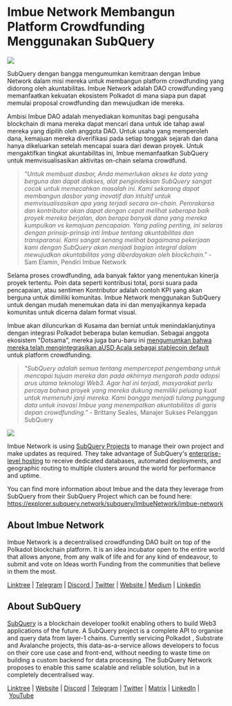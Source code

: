 # Imbue Network Membangun Platform Crowdfunding Menggunakan SubQuery

![](https://miro.medium.com/max/1400/1*GWP8tRtzef5qsLw4fw-X3g.png)

SubQuery dengan bangga mengumumkan kemitraan dengan Imbue Network dalam misi mereka untuk membangun platform crowdfunding yang didorong oleh akuntabilitas. Imbue Network adalah DAO crowdfunding yang memanfaatkan kekuatan ekosistem Polkadot di mana siapa pun dapat memulai proposal crowdfunding dan mewujudkan ide mereka.

Ambisi Imbue DAO adalah menyediakan komunitas bagi pengusaha blockchain di mana mereka dapat mencari dana untuk ide tahap awal mereka yang dipilih oleh anggota DAO. Untuk usaha yang memperoleh dana, kemajuan mereka diverifikasi pada setiap tonggak sejarah dan dana hanya dikeluarkan setelah mencapai suara dari dewan proyek. Untuk mengaktifkan tingkat akuntabilitas ini, Imbue memanfaatkan SubQuery untuk memvisualisasikan aktivitas on-chain selama crowdfund.

> *"Untuk membuat dasbor, Anda memerlukan akses ke data yang berguna dan dapat diakses, alat pengindeksan SubQuery sangat cocok untuk memecahkan masalah ini. Kami sekarang dapat membangun dasbor yang inovatif dan intuitif untuk memvisualisasikan apa yang terjadi secara on-chain. Pemrakarsa dan kontributor akan dapat dengan cepat melihat seberapa baik proyek mereka berjalan, dan berapa banyak dana yang mereka kumpulkan vs kemajuan pencapaian. Yang paling penting, ini selaras dengan prinsip-prinsip inti Imbue tentang akuntabilitas dan transparansi. Kami sangat senang melihat bagaimana pekerjaan kami dengan SubQuery akan menjadi bagian integral dalam mewujudkan akuntabilitas yang diberdayakan oleh blockchain."* - Sam Elamin, Pendiri Imbue Network

Selama proses crowdfunding, ada banyak faktor yang menentukan kinerja proyek tertentu. Poin data seperti kontribusi total, porsi suara pada pencapaian, atau sentimen Kontributor adalah contoh KPI yang akan berguna untuk dimiliki komunitas. Imbue Network menggunakan SubQuery untuk dengan mudah menemukan data ini dan menyajikannya kepada komunitas untuk dicerna dalam format visual.

Imbue akan diluncurkan di Kusama dan berniat untuk menindaklanjutinya dengan integrasi Polkadot beberapa bulan kemudian. Sebagai anggota ekosistem "Dotsama", mereka juga baru-baru ini [mengumumkan bahwa mereka telah mengintegrasikan aUSD Acala sebagai stablecoin default](https://imbuenetwork.medium.com/imbue-to-integrate-acalas-ausd-as-default-stablecoin-for-crowdfunding-dea99279188c) untuk platform crowdfunding.

> *"SubQuery adalah semua tentang mempercepat pengembang untuk mencapai tujuan mereka dan pada akhirnya mengarah pada adopsi arus utama teknologi Web3. Agar hal ini terjadi, masyarakat perlu percaya bahwa proyek yang mereka dukung memiliki peluang kuat untuk memenuhi janji mereka. Kami bangga menjadi tulang punggung data untuk inovasi Imbue yang menempatkan akuntabilitas di garis depan crowdfunding."* - Brittany Seales, Manajer Sukses Pelanggan SubQuery

![](https://miro.medium.com/max/1400/0*jcriFghdn06heAXk)

Imbue Network is using [SubQuery Projects](https://project.subquery.network/) to manage their own project and make updates as required. They take advantage of SubQuery's [enterprise-level hosting](../blogs/20211228-enterprise-hosted.md) to receive dedicated databases, automated deployments, and geographic routing to multiple clusters around the world for performance and uptime.

You can find more information about Imbue and the data they leverage from SubQuery from their SubQuery Project which can be found here: https://explorer.subquery.network/subquery/ImbueNetwork/imbue-network

## About Imbue Network

Imbue Network is a decentralised crowdfunding DAO built on top of the Polkadot blockchain platform. It is an idea incubator open to the entire world that allows anyone, from any walk of life and for any kind of endeavour, to submit and vote on Ideas worth Funding from the communities that believe in them the most.

[Linktree](https://linktr.ee/ImbueNetwork) | [Telegram](https://t.me/ImbueNetwork) | [Discord ](https://discord.com/invite/cgQFR52Qtt)| [Twitter](https://twitter.com/ImbueNetwork) | [Website ](https://www.imbue.network/)| [Medium](https://imbuenetwork.medium.com/) | [Linkedin](https://www.linkedin.com/company/imbue-network/)

## About SubQuery

[SubQuery](https://subquery.network/) is a blockchain developer toolkit enabling others to build Web3 applications of the future. A SubQuery project is a complete API to organise and query data from layer-1 chains. Currently servicing Polkadot , Substrate and Avalanche projects, this data-as-a-service allows developers to focus on their core use case and front-end, without needing to waste time on building a custom backend for data processing. The SubQuery Network proposes to enable this same scalable and reliable solution, but in a completely decentralised way.

​​[Linktree](https://linktr.ee/subquerynetwork) | [Website](https://subquery.network/) | [Discord](https://discord.com/invite/78zg8aBSMG) | [Telegram](https://t.me/subquerynetwork) | [Twitter](https://twitter.com/subquerynetwork) | [Matrix](https://matrix.to/#/#subquery:matrix.org) | [LinkedIn](https://www.linkedin.com/company/subquery) | [YouTube](https://www.youtube.com/channel/UCi1a6NUUjegcLHDFLr7CqLw)
